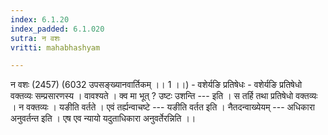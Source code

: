```yaml
---
index: 6.1.20
index_padded: 6.1.020
sutra: न वशः
vritti: mahabhashyam

---
```

 न वशः (2457) (6032 उपसङ्ख्यानवार्तिकम् ।। 1 ।।) - वशेर्यङि प्रतिषेधः - वशेर्यङि प्रतिषेधो वक्तव्यः सम्प्रसारणस्य । वावश्यते । क्व मा भूत् ? उष्टः उशन्ति --- इति । स तर्हि तथा प्रतिषेधो वक्तव्यः । न वक्तव्यः । यङीति वर्तते । एवं तर्ह्यन्वाचष्टे --- यङीति वर्तत इति । नैतदन्वाख्येयम् --- अधिकारा अनुवर्तन्त इति । एष एव न्यायो यदुताधिकारा अनुवर्तेरन्निति ।। 